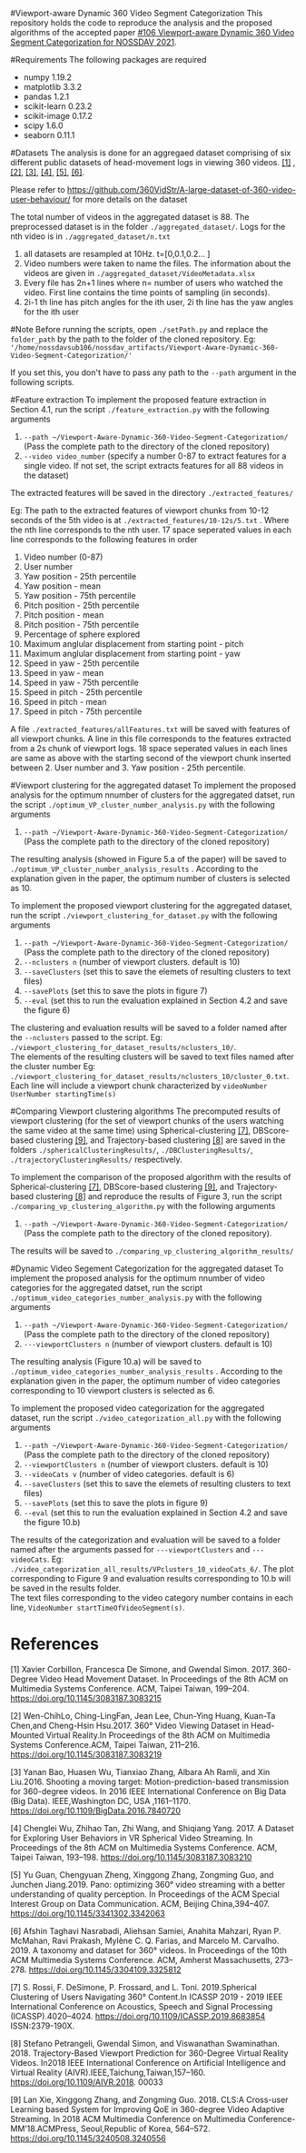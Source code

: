#Viewport-aware Dynamic 360 Video Segment Categorization
This repository holds the code to reproduce the analysis and the proposed algorithms of the accepted paper [#106 Viewport-aware Dynamic 360 Video Segment Categorization for NOSSDAV 2021](https://nossdav2021.hotcrp.com/paper/106). 

#Requirements
The following packages are required

*   numpy                              1.19.2
*   matplotlib                         3.3.2
*   pandas                             1.2.1
*   scikit-learn                       0.23.2
*   scikit-image                       0.17.2
*   scipy                              1.6.0
*   seaborn                            0.11.1

#Datasets
The analysis is done for an aggregaed dataset comprising of six different public datasets of head-movement logs in viewing 360 videos. [[1]](#1) , [[2]](#2), [[3]](#3), [[4]](#4), [[5]](#5), [[6]](#6).

Please refer to https://github.com/360VidStr/A-large-dataset-of-360-video-user-behaviour/ for more details on the dataset

The total number of videos in the aggregated dataset is 88. The preprocessed dataset is in the folder ```./aggregated_dataset/```. Logs for the nth video is in ```./aggregated_dataset/n.txt```

1. all datasets are resampled at 10Hz. t=[0,0.1,0.2... ]
2. Video numbers were taken to name the files. The information about the videos are given in ```./aggregated_dataset/VideoMetadata.xlsx```
3. Every file has 2n+1 lines where n= number of users who watched the video. First line contains the time points of sampling (in seconds).  
4. 2i-1 th line has pitch angles for the ith user, 2i th line has the yaw angles for the ith user

#Note
Before running the scripts, open ```./setPath.py``` and replace the ```folder_path``` by the path to the folder of the cloned repository. 
Eg: ```'/home/nossdavsub106/nossdav_artifacts/Viewport-Aware-Dynamic-360-Video-Segment-Categorization/'```

If you set this, you don't have to pass any path to the ```--path``` argument in the following scripts. 

#Feature extraction
To implement the proposed feature extraction in Section 4.1, run the script ```./feature_extraction.py``` with the following arguments


1.   ```--path ~/Viewport-Aware-Dynamic-360-Video-Segment-Categorization/``` (Pass the complete path to the directory of the cloned repository)
2.   ```--video video_number``` (specify a number 0-87 to extract features for a single video. If not set, the script extracts features for all 88 videos in the dataset)

The extracted features will be saved in the directory ```./extracted_features/```

Eg: The path to the extracted features of viewport chunks from 10-12 seconds of the 5th video is at ```./extracted_features/10-12s/5.txt``` . Where the nth line corresponds to the nth user. 
17 space seperated values in each line corresponds to the following features in order

1.   Video number (0-87)
2.   User number
3.   Yaw position - 25th percentile
4.   Yaw position - mean
5.   Yaw position - 75th percentile
6.   Pitch position - 25th percentile
7.   Pitch position - mean
8.   Pitch position - 75th percentile
9.   Percentage of sphere explored
10.   Maximum anglular displacement from starting point - pitch
11.   Maximum anglular displacement from starting point - yaw
12.   Speed in yaw - 25th percentile
13.   Speed in yaw - mean
14.   Speed in yaw - 75th percentile
15.   Speed in pitch - 25th percentile
16.   Speed in pitch - mean
17.   Speed in pitch - 75th percentile

A file ```./extracted_features/allFeatures.txt``` will be saved with features of all viewport chunks. A line in this file corresponds to the features extracted from a 2s chunk of viewport logs. 18 space seperated values in each lines are same as above with the starting second of the viewport chunk inserted between 2. User number and 3. Yaw position - 25th percentile.

#Viewport clustering for the aggregated dataset
To implement the proposed analysis for the optimum nnumber of clusters for the aggregated datset, run the script ```./optimum_VP_cluster_number_analysis.py``` with the following arguments

1.   ```--path ~/Viewport-Aware-Dynamic-360-Video-Segment-Categorization/``` (Pass the complete path to the directory of the cloned repository)

The resulting analysis (showed in Figure 5.a of the paper) will be saved to ```./optimum_VP_cluster_number_analysis_results``` . According to the explanation given in the paper, the optimum number of clusters is selected as 10.

To implement the proposed viewport clustering for the aggregated dataset, run the script ```./viewport_clustering_for_dataset.py``` with the following arguments

1.   ```--path ~/Viewport-Aware-Dynamic-360-Video-Segment-Categorization/``` (Pass the complete path to the directory of the cloned repository)
2.   ```--nclusters n``` (number of viewport clusters. default is 10)
3.   ```--saveClusters``` (set this to save the elemets of resulting clusters to text files)  
4.   ```--savePlots``` (set this to save the plots in figure 7)  
4.   ```--eval``` (set this to run the evaluation explained in Section 4.2 and save the figure 6) 

The clustering and evaluation results will be saved to a folder named after the ```--nclusters``` passed to the script. Eg:  ```./viewport_clustering_for_dataset_results/nclusters_10/```.  
The elements of the resulting clusters will be saved to text files named after the cluster number Eg:  ```./viewport_clustering_for_dataset_results/nclusters_10/cluster_0.txt```. Each line will include a viewport chunk characterized by ```videoNumber UserNumber startingTime(s)``` 

#Comparing Viewport clustering algorithms 
The precomputed results of viewport clustering (for the set of viewport chunks of the users watching the same video at the same time) using Spherical-clustering [[7]](#7), DBScore-based clustering [[9]](#9), and Trajectory-based clustering [[8]](#8) are saved in the folders
```./sphericalClusteringResults/```, ```./DBClusteringResults/```, ```./trajectoryClusteringResults/``` 
respectively.

To implement the comparison of the proposed algorithm with the results of Spherical-clustering [[7]](#7), DBScore-based clustering [[9]](#9), and Trajectory-based clustering [[8]](#8) and reproduce the results of Figure 3, run the script ```./comparing_vp_clustering_algorithm.py``` with the following arguments
1.   ```--path ~/Viewport-Aware-Dynamic-360-Video-Segment-Categorization/``` (Pass the complete path to the directory of the cloned repository).

The results will be saved to ```./comparing_vp_clustering_algorithm_results/```

#Dynamic Video Segement Categorization for the aggregated dataset
To implement the proposed analysis for the optimum nnumber of video categories for the aggregated datset, run the script ```./optimum_video_categories_number_analysis.py``` with the following arguments

1.   ```--path ~/Viewport-Aware-Dynamic-360-Video-Segment-Categorization/``` (Pass the complete path to the directory of the cloned repository)
2.   ```---viewportClusters n``` (number of viewport clusters. default is 10)

The resulting analysis (Figure 10.a) will be saved to ```./optimum_video_categories_number_analysis_results``` . According to the explanation given in the paper, the optimum number of video categories corresponding to 10 viewport clusters is selected as 6.

To implement the proposed video categorization for the aggregated dataset, run the script ```./video_categorization_all.py``` with the following arguments

1.   ```--path ~/Viewport-Aware-Dynamic-360-Video-Segment-Categorization/``` (Pass the complete path to the directory of the cloned repository)
2.   ```--viewportClusters n``` (number of viewport clusters. default is 10)
3.   ```--videoCats v``` (number of video categories. default is 6)
4.   ```--saveClusters``` (set this to save the elemets of resulting clusters to text files)  
5.   ```--savePlots``` (set this to save the plots in figure 9)  
6.   ```--eval``` (set this to run the evaluation explained in Section 4.2 and save the figure 10.b) 

The results of the categorization and evaluation will be saved to a folder named after the arguments passed for ```---viewportClusters``` and ```---videoCats```. Eg: ```./video_categorization_all_results/VPclusters_10_videoCats_6/```. 
The plot corresponding to Figure 9 and evaluation results corresponding to 10.b will be saved in the results folder.  
The text files corresponding to the video category number contains in each line, ```VideoNumber startTimeOfVideoSegment(s)```. 


# References
<a id="1">[1]</a> 
Xavier Corbillon, Francesca De Simone, and Gwendal Simon. 2017. 360-Degree Video Head Movement Dataset. In Proceedings of the 8th ACM on Multimedia Systems Conference. ACM, Taipei Taiwan, 199–204. https://doi.org/10.1145/3083187.3083215 

<a id="2">[2]</a> 
Wen-ChihLo, Ching-LingFan, Jean Lee, Chun-Ying Huang, Kuan-Ta Chen,and Cheng-Hsin Hsu.2017. 360° Video Viewing Dataset in Head-Mounted Virtual Reality.In Proceedings of the 8th ACM on Multimedia Systems Conference.ACM, Taipei Taiwan, 211–216. https://doi.org/10.1145/3083187.3083219 

<a id="3">[3]</a> 
Yanan Bao, Huasen Wu, Tianxiao Zhang, Albara Ah Ramli, and Xin Liu.2016. Shooting a moving target: Motion-prediction-based transmission for 360-degree videos. In 2016 IEEE International Conference on Big Data (Big Data). IEEE,Washington DC, USA ,1161–1170. https://doi.org/10.1109/BigData.2016.7840720 

<a id="4">[4]</a> 
Chenglei Wu, Zhihao Tan, Zhi Wang, and Shiqiang Yang. 2017. A Dataset for Exploring User Behaviors in VR Spherical Video Streaming. In Proceedings of the 8th ACM on Multimedia Systems Conference. ACM, Taipei Taiwan, 193–198. https://doi.org/10.1145/3083187.3083210 

<a id="5">[5]</a> 
Yu Guan, Chengyuan Zheng, Xinggong Zhang, Zongming Guo, and Junchen Jiang.2019. Pano: optimizing 360° video streaming with a better understanding of quality perception. In Proceedings of the ACM Special Interest Group on Data Communication. ACM, Beijing China,394–407. https://doi.org/10.1145/3341302.3342063 

<a id="6">[6]</a> 
Afshin Taghavi Nasrabadi, Aliehsan Samiei, Anahita Mahzari, Ryan P. McMahan, Ravi Prakash, Mylène C. Q. Farias, and Marcelo M. Carvalho. 2019. A taxonomy
and dataset for 360° videos. In Proceedings of the 10th ACM Multimedia Systems Conference. ACM, Amherst Massachusetts, 273–278. https://doi.org/10.1145/3304109.3325812 

<a id="7">[7]</a> 
S. Rossi, F. DeSimone, P. Frossard, and L. Toni. 2019.Spherical Clustering of Users Navigating 360° Content.In ICASSP 2019 - 2019 IEEE International Conference on Acoustics, Speech and Signal Processing (ICASSP).4020–4024. https://doi.org/10.1109/ICASSP.2019.8683854 ISSN:2379-190X.

<a id="8">[8]</a> 
Stefano Petrangeli, Gwendal Simon, and Viswanathan Swaminathan. 2018. Trajectory-Based Viewport Prediction for 360-Degree Virtual Reality Videos. In2018 IEEE International Conference on Artificial Intelligence and Virtual Reality (AIVR).IEEE,Taichung,Taiwan,157–160. https://doi.org/10.1109/AIVR.2018. 00033 

<a id="9">[9]</a> 
Lan Xie, Xinggong Zhang, and Zongming Guo. 2018. CLS:A Cross-user Learning based System for Improving QoE in 360-degree Video Adaptive Streaming. In 2018 ACM Multimedia Conference on Multimedia Conference-MM’18.ACMPress, Seoul,Republic of Korea, 564–572. https://doi.org/10.1145/3240508.3240556 


